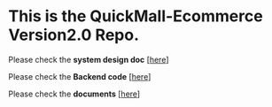 # This is the QuickMall-Ecommerce Version2.0 Repo.

Please check the **system design doc** [[here](/1%20System%20Analysis%20Diagram/)]

Please check the **Backend code** [[here](/3%20EcommerceBackend/)]

Please check the **documents** [[here](/2%20Documents/)]